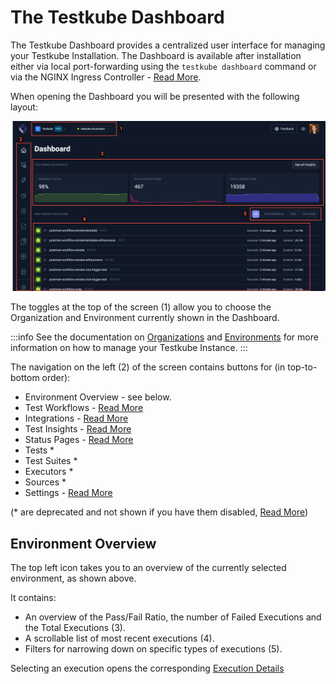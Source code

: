 # The Testkube Dashboard

The Testkube Dashboard provides a centralized user interface for managing your Testkube Installation. The Dashboard
is available after installation either via local port-forwarding using the 
`testkube dashboard` command or via the NGINX Ingress Controller - [Read More](/articles/install/install-with-helm). 

When opening the Dashboard you will be presented with the following layout:

![Testkube Dashboard](../img/dashboard-072024.png)

The toggles at the top of the screen (1) allow you to choose the Organization and Environment 
currently shown in the Dashboard.

:::info
See the documentation on [Organizations](/testkube-pro/articles/organization-management) and [Environments](/testkube-pro/articles/environment-management)
for more information on how to manage your Testkube Instance.
:::

The navigation on the left (2) of the screen contains buttons for (in top-to-bottom order):

- Environment Overview - see below.
- Test Workflows - [Read More](/articles/testkube-dashboard-workflows-overview)
- Integrations - [Read More](/articles/integrations-dashboard-explore)
- Test Insights - [Read More](/articles/test-insights)
- Status Pages - [Read More](/testkube-pro/articles/status-pages)
- Tests *
- Test Suites *
- Executors *
- Sources *
- Settings - [Read More](/articles/settings-dashboard-explore)

(* are deprecated and not shown if you have them disabled, [Read More](/articles/legacy-features#enabling-legacy-tests-dashboard-functionality))

## Environment Overview

The top left icon takes you to an overview of the currently selected environment, as shown above. 

It contains:

- An overview of the Pass/Fail Ratio, the number of Failed Executions and the Total Executions (3).
- A scrollable list of most recent executions (4).
- Filters for narrowing down on specific types of executions (5).

Selecting an execution opens the corresponding [Execution Details](testkube-dashboard-execution-details)
